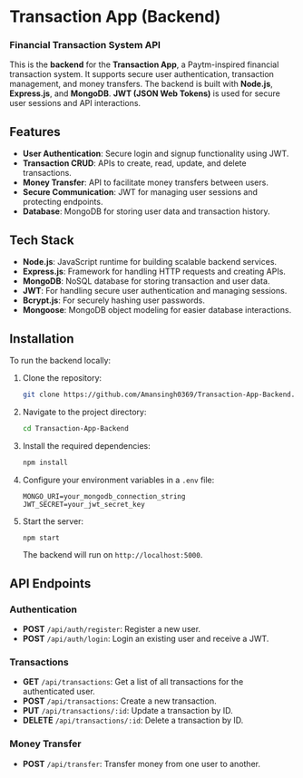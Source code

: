 # Transaction App (Backend)

### Financial Transaction System API

This is the **backend** for the **Transaction App**, a Paytm-inspired financial transaction system. It supports secure user authentication, transaction management, and money transfers. The backend is built with **Node.js**, **Express.js**, and **MongoDB**. **JWT (JSON Web Tokens)** is used for secure user sessions and API interactions.

## Features

- **User Authentication**: Secure login and signup functionality using JWT.
- **Transaction CRUD**: APIs to create, read, update, and delete transactions.
- **Money Transfer**: API to facilitate money transfers between users.
- **Secure Communication**: JWT for managing user sessions and protecting endpoints.
- **Database**: MongoDB for storing user data and transaction history.

## Tech Stack

- **Node.js**: JavaScript runtime for building scalable backend services.
- **Express.js**: Framework for handling HTTP requests and creating APIs.
- **MongoDB**: NoSQL database for storing transaction and user data.
- **JWT**: For handling secure user authentication and managing sessions.
- **Bcrypt.js**: For securely hashing user passwords.
- **Mongoose**: MongoDB object modeling for easier database interactions.

## Installation

To run the backend locally:

1. Clone the repository:
    ```bash
    git clone https://github.com/Amansingh0369/Transaction-App-Backend.git
    ```
2. Navigate to the project directory:
    ```bash
    cd Transaction-App-Backend
    ```
3. Install the required dependencies:
    ```bash
    npm install
    ```
4. Configure your environment variables in a `.env` file:
    ```env
    MONGO_URI=your_mongodb_connection_string
    JWT_SECRET=your_jwt_secret_key
    ```
5. Start the server:
    ```bash
    npm start
    ```
   The backend will run on `http://localhost:5000`.

## API Endpoints

### Authentication
- **POST** `/api/auth/register`: Register a new user.
- **POST** `/api/auth/login`: Login an existing user and receive a JWT.

### Transactions
- **GET** `/api/transactions`: Get a list of all transactions for the authenticated user.
- **POST** `/api/transactions`: Create a new transaction.
- **PUT** `/api/transactions/:id`: Update a transaction by ID.
- **DELETE** `/api/transactions/:id`: Delete a transaction by ID.

### Money Transfer
- **POST** `/api/transfer`: Transfer money from one user to another.
